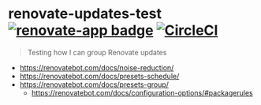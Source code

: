 # renovate-updates-test [![renovate-app badge][renovate-badge]][renovate-app] [![CircleCI](https://circleci.com/gh/bahmutov/renovate-updates-test.svg?style=svg)](https://circleci.com/gh/bahmutov/renovate-updates-test)
> Testing how I can group Renovate updates

- https://renovatebot.com/docs/noise-reduction/
- https://renovatebot.com/docs/presets-schedule/
- https://renovatebot.com/docs/presets-group/
  * https://renovatebot.com/docs/configuration-options/#packagerules

[renovate-badge]: https://img.shields.io/badge/renovate-app-blue.svg
[renovate-app]: https://renovateapp.com/
